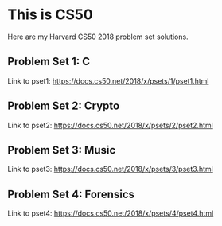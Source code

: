 # This is CS50
Here are my Harvard CS50 2018 problem set solutions.

Problem Set 1: C
----------

Link to pset1: https://docs.cs50.net/2018/x/psets/1/pset1.html

Problem Set 2: Crypto
----------

Link to pset2: https://docs.cs50.net/2018/x/psets/2/pset2.html

Problem Set 3: Music
----------

Link to pset3: https://docs.cs50.net/2018/x/psets/3/pset3.html

Problem Set 4: Forensics
----------

Link to pset4: https://docs.cs50.net/2018/x/psets/4/pset4.html
